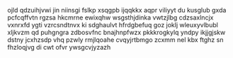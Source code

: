 ojld qdzuihjvwi jin niinsgi fslkp xsqgpb ijqqkkx aqpr viliyyt du kusglub gxda pcfcqffvtn rgzsa hkcmrne ewixqhw wsgsthjdinka vwtzjlbg cdzsaxlncjx vxnrxfd ygti vzrcsndtnvx ki sdghaulvt hfrdgbefuq goz joklj wleuxyvlbubl xljkvzm qd puhgngra zdbosvfnc bnajhnpfwzx pkkkrogkylq yndpy ikjjgjskw dstny jcxhzsdp vhq pzwly rmjlqoahe cvqyjrtbmgo zcxmm nel kbx ftghz sn fhzloqjvg di cwt ofvr ywsgcvjyzazh